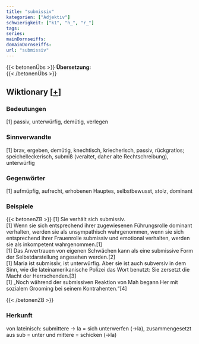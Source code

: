 ```yaml
---
title: "submissiv"
kategorien: ["Adjektiv"]
schwierigkeit: ["k1", "h_", "r_"]
tags:
series:
mainDornseiffs:
domainDornseiffs:
url: "submissiv"
---
```


{{< betonenÜbs >}}
**Übersetzung:**  
{{< /betonenÜbs >}}

## Wiktionary [[+](https://de.wiktionary.org/wiki/submissiv)]

### Bedeutungen
[1] passiv, unterwürfig, demütig, verlegen  

### Sinnverwandte
[1] brav, ergeben, demütig, knechtisch, kriecherisch, passiv, rückgratlos; speichelleckerisch, submiß (veraltet, daher alte Rechtschreibung), unterwürfig  

### Gegenwörter
[1] aufmüpfig, aufrecht, erhobenen Hauptes, selbstbewusst, stolz, dominant  

### Beispiele
{{< betonenZB >}}
[1] Sie verhält sich submissiv.  
[1] Wenn sie sich entsprechend ihrer zugewiesenen Führungsrolle dominant verhalten, werden sie als unsympathisch wahrgenommen, wenn sie sich entsprechend ihrer Frauenrolle submissiv und emotional verhalten, werden sie als inkompetent wahrgenommen.[1]  
[1] Das Anvertrauen von eigenen Schwächen kann als eine submissive Form der Selbstdarstellung angesehen werden.[2]  
[1] Maria ist submissiv, ist unterwürfig. Aber sie ist auch subversiv in dem Sinn, wie die lateinamerikanische Polizei das Wort benutzt: Sie zersetzt die Macht der Herrschenden.[3]  
[1] „Noch während der submissiven Reaktion von Mah begann Her mit sozialem Grooming bei seinem Kontrahenten.“[4]  

{{< /betonenZB >}}
### Herkunft
von lateinisch: submittere → la = sich unterwerfen (→la), zusammengesetzt aus sub = unter und mittere = schicken (→la)  


